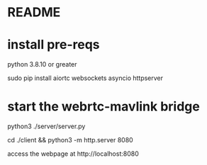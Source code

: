 # README

# install pre-reqs
python 3.8.10 or greater

sudo pip install aiortc websockets asyncio httpserver

# start the webrtc-mavlink bridge
python3 ./server/server.py

cd ./client && python3 -m http.server 8080

access the webpage at http://localhost:8080



